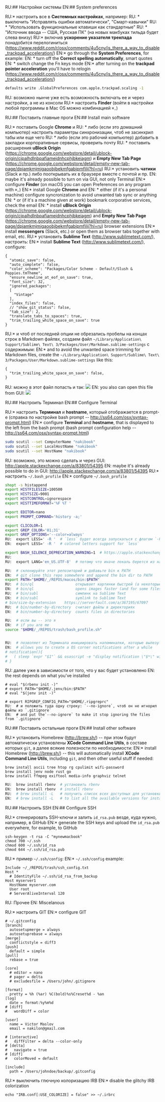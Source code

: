 RU:## Настройки системы
EN:## System preferences

RU:* настроить все в **Системных настройках**, например:
RU:  * выключить "Исправлять ошибки автоматически", "Смарт-кавычки"
RU:  * "Использовать функциональные клавиши как стандартные"
RU:  * "Источник ввода -- США, Русская ПК" (на новых макбуках тильда будет слева внизу)
RU:* включив **ускорение указателя трекпада** понадобится перелогиниться (https://www.reddit.com/r/osx/comments/4u5cny/is_there_a_way_to_disable_trackpad_acceleration/)
EN:* go through the **System Preferences**, for example:
EN:  * turn off the **Correct spelling automatically**, smart quotes
EN:  * switch change the Fn keys mode
EN:* after turning on the **trackpad pointer acceleration** you'll have to relogin (https://www.reddit.com/r/osx/comments/4u5cny/is_there_a_way_to_disable_trackpad_acceleration/)
  ```bash
  defaults write .GlobalPreferences com.apple.trackpad.scaling -1
  ```
RU:  возможно нынче уже есть возможность включать ее и через настройки, а не из консоли
RU:* настроить **Finder** (войти в настройки любой программы в Mac OS можно комбинацией `⌘,`)

RU:## Поставить главные проги
EN:## Install main software

RU:* поставить Google **Chrome** и
RU:  * либо (если это домашний компьютер) настроить параметры синхронизации, чтоб не засинхрил табы или еще чего
RU:  * либо (если это рабочий компьютер) добавить в закладки корпоративные сервисы, проверить почту
RU:  * поставить расширения **uBlock Origin** (https://chrome.google.com/webstore/detail/ublock-origin/cjpalhdlnbpafiamejdnhcphjbkeiagm) и **Empty New Tab Page** (https://chrome.google.com/webstore/detail/empty-new-tab-page/dpjamkmjmigaoobjbekmfgabipmfilij?hl=ru)
RU:* установить **чатики** (Slack и пр.) либо пооткрывать их в браузере вместе с почтой и пр.
EN:  maybe it's already possible to turn on via GUI, not only Terminal
EN:* configure **Finder** (on macOS you can open Preferences on any program with `⌘,`)
EN:* install Google **Chrome** and
EN:  * either (if it's a personal machine) configure syncronization to avoid unwanted tab sync or anything
EN:  * or (if it's a machine given at work) bookmark corporative services, check the email
EN:  * install **uBlock Origin** (https://chrome.google.com/webstore/detail/ublock-origin/cjpalhdlnbpafiamejdnhcphjbkeiagm) and **Empty New Tab Page** (https://chrome.google.com/webstore/detail/empty-new-tab-page/dpjamkmjmigaoobjbekmfgabipmfilij?hl=ru) browser extensions
EN:* install **messengers** (Slack, etc.) or open them as browser tabs together with email, etc.
RU:* установить **Sublime Text** (http://www.sublimetext.com/), настроить:
EN:* install **Sublime Text** (http://www.sublimetext.com/), configure:
  ```
  {
    "atomic_save": false,
    "auto_complete": false,
    "color_scheme": "Packages/Color Scheme - Default/Slush & Poppies.tmTheme",
    "ensure_newline_at_eof_on_save": true,
    "font_size": 32,
    "ignored_packages":
    [
      "Vintage"
    ],
    "index_files": false,
    // "show_git_status": false,
    "tab_size": 2,
    "translate_tabs_to_spaces": true,
    "trim_trailing_white_space_on_save": true
  }
  ```
RU:* и чтоб от последней опции не обрезались пробелы на концах строк в Markdown файлвх, создаем файл `~/Library/Application\ Support/Sublime\ Text\ 3/Packages/User/Markdown.sublime-settings` с содержимым:
EN:* and to avoid the unwanted space trimming for Markdown files, create the `~/Library/Application\ Support/Sublime\ Text\ 3/Packages/User/Markdown.sublime-settings` like this:
  ```
  {
    "trim_trailing_white_space_on_save": false,
  }
  ```
RU:  можно в этот файл попасть и так: ![](https://i.imgur.com/RWFBSbq.png)
EN:  you also can open this file from GUI: ![](https://i.imgur.com/RWFBSbq.png)

RU:## Настроить Терминал
EN:## Configure Terminal

RU:* настроить **Терминал** и **hostname**, который отображается в prompt-е (справка по настройке bash prompt -- http://ss64.com/osx/syntax-prompt.html)
EN:* configure **Terminal** and **hostname**, that is displayed to the left from the bash prompt (bash prompt configuration help -- http://ss64.com/osx/syntax-prompt.html)
  ```bash
  sudo scutil --set ComputerName "nakibook"
  sudo scutil --set LocalHostName "nakibook"
  sudo scutil --set HostName "nakibook"
  ```
RU:  возможно, это можно сделать и через GUI: http://apple.stackexchange.com/a/83801/54395
EN:  maybe it's already possible to do in GUI: http://apple.stackexchange.com/a/83801/54395
RU:* настроить `~/.bash_profile`
EN:* configure `~/.bash_profile`
  ```bash
  shopt -s histappend
  export HISTFILESIZE=100500
  export HISTSIZE=9001
  export HISTCONTROL=ignorespace
  export HISTTIMEFORMAT='%F %T '

  export EDITOR=nano
  export PROMPT_COMMAND='history -a;'

  export CLICOLOR=1
  export GREP_COLOR='01;31'
  export GREP_OPTIONS='--color=always'
RU:  export LESS=' -R '  # `less` будет всегда запускаться с флагом `-R` (для цветных букв)
EN:  export LESS=' -R '  # colored letters support for `less`

  export BASH_SILENCE_DEPRECATION_WARNING=1  # https://apple.stackexchange.com/q/371997/54395
RU:
RU:  export LANG='en_US.UTF-8'  # потому что иначе локаль берется из настроек ОС, а там у нас стоит русский

RU:  # склонируйте этот репозиторий и добавьте bin к PATH
EN:  # git clone this repo somewhere and append the bin dir to PATH
  export PATH="$HOME/_/REPOS/macos/bin:$PATH"
RU:  # bin/ql                   открывает картинки быстрей (а некоторые файлы, например .obj, даже правильней), чем просмотрщик, который вызывается через open
EN:  # bin/ql                   opens images faster (and for some files such as .obj even more correctly), than a `open` app
RU:  # bin/subl                 симлинк на Sublime Text
EN:  # bin/subl                 symlink to Sublime Text
  # bin/size-by-extension    https://serverfault.com/a/367195/67097
RU:  # bin/number-by-directory  считает файлы в директориях
EN:  # bin/number-by-directory  counts files in directories

RU:  # если вы -- это я
EN:  # if you are me
  source "$HOME/_/REPOS/trash/bash_profile.sh"


RU:  # позволяет из Терминала инициировать напоминалки, которые вылезут в правом верхнем углу через заданное время
EN:  # allows you to create a OS corner notifications after a while
  # notification(){
  #   ( sleep `expr "$1"` && osascript -e "display notification \"$*\" with Title \"Notification from Terminal\"" )&
  # }
  ```
RU:  далее уже в зависимости от того, что у вас будет установлено
EN:  the rest depends on what you've installed
  ```
  # eval "$(rbenv init -)"
  # export PATH="$HOME/.jenv/bin:$PATH"
  # eval "$(jenv init -)"

  # export RIPGREP_CONFIG_PATH="$HOME/.ripgreprc"
RU:  # и положить туда одну строку: `--no-ignore`, чтоб он не игнорил файлы из `.gitignore`
EN:  # and put the`--no-ignore` to make it stop ignoring the files from `.gitignore`
  ```

RU:## Поставить остальные проги
EN:## Install other software

RU:* установить Homebrew (http://brew.sh/) -- при этом будут автоматически установлены **XCode Command Line Utils**, в составе которых `git`, а далее всякие полезности по необходимости:
EN:* install Homebrew (http://brew.sh/) -- this will automatically install **XCode Command Line Utils**, including `git`, and then other useful stuff if needed:
  ```
  brew install ascii tree htop rg cpulimit wifi-password
  brew install jenv node rust go
  brew install ffmpeg exiftool media-info graphviz telnet
  ```
  ```bash
RU:  brew install rbenv  # установить rbenv
EN:  brew install rbenv  # install rbenv
RU:  # brew install -L   # получить список всех доступных для установки
EN:  # brew install -L   # to list all the available versions for install
  ```

RU:## Настроить SSH
EN:## Configure SSH

RU:* сгенерировать SSH-ключи и залить `id_rsa.pub` везде, куда нужно, например, в GitHub
EN:* generate the SSH keys and upload the `id_rsa.pub` everywhere, for example, to GitHub
  ```
  ssh-keygen -t rsa -C "mynewmacbook"
  chmod 700 ~/.ssh
  chmod 600 ~/.ssh/id_rsa
  chmod 644 ~/.ssh/id_rsa.pub
  ```
RU:* пример `~/.ssh/config`:
EN:* `~/.ssh/config` example:
  ```
  Include ~/_/REPOS/trash/ssh_config.txt
  Host *
    # IdentityFile ~/.ssh/id_rsa_from_backup
  Host myserver1
    HostName myserver.com
    User root
    # ServerAliveInterval 120
  ```

RU: Прочее
EN: Miscelanous

RU:* настроить GIT
EN:* configure GIT
  ```
  # ~/.gitconfig
  [branch]
    autosetupmerge = always
    autosetuprebase = always
  [merge]
    conflictstyle = diff3
  [push]
    default = simple
  [pull]
    rebase = true

  [core]
    # editor = nano
    # pager = delta
    # excludesfile = /Users/john/.gitignore

  [format]
    pretty = %h (%ar) %C(bold)%s%Creset%d - %an
  [log]
    date = format:%y%m%d
  # [diff]
  #   wordDiff = color

  [user]
    name = Victor Maslov
    email = nakilon@gmail.com

  # [interactive]
  #   diffFilter = delta --color-only
  # [delta]
  #   navigate = true
  # [diff]
  #   colorMoved = default

  [include]
    path = /Users/johndoe/backup/.gitconfig
  ```
RU:* выключить глючную колоризацию IRB
EN:* disable the glitchy IRB colorization
  ```
  echo "IRB.conf[:USE_COLORIZE] = false" >> ~/.irbrc
  ```
